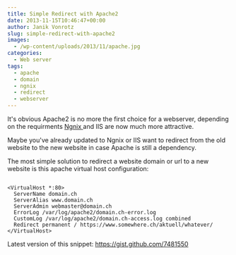 ```yaml
---
title: Simple Redirect with Apache2
date: 2013-11-15T10:46:47+00:00
author: Janik Vonrotz
slug: simple-redirect-with-apache2
images:
  - /wp-content/uploads/2013/11/apache.jpg
categories:
  - Web server
tags:
  - apache
  - domain
  - ngnix
  - redirect
  - webserver
---
```

It's obvious Apache2 is no more the first choice for a webserver, depending on the requirments <a href="https://www.theorganicagency.com/apache-vs-nginx-performance-comparison/" target="_blank">Ngnix </a>and IIS are now much more attractive.

Maybe you've already updated to Ngnix or IIS want to redirect from the old website to the new website in case Apache is still a dependency.

<!--more-->

The most simple solution to redirect a website domain or url to a new website is this apache virtual host configuration:

```

<VirtualHost *:80>
  ServerName domain.ch
  ServerAlias www.domain.ch
  ServerAdmin webmaster@domain.ch
  ErrorLog /var/log/apache2/domain.ch-error.log
  CustomLog /var/log/apache2/domain.ch-access.log combined
  Redirect permanent / https://www.somewhere.ch/aktuell/whatever/
</VirtualHost>

```

Latest version of this snippet: <a href="https://gist.github.com/7481550" target="_blank">https://gist.github.com/7481550</a>